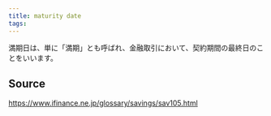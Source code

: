 ```yaml
---
title: maturity date
tags: 
---
```


満期日は、単に「満期」とも呼ばれ、金融取引において、契約期間の最終日のことをいいます。

## Source
https://www.ifinance.ne.jp/glossary/savings/sav105.html